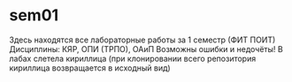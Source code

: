 # sem01
Здесь находятся все лабораторные работы за 1 семестр (ФИТ ПОИТ)
Дисциплины: КЯР, ОПИ (ТРПО), ОАиП
Возможны ошибки и недочёты!
В лабах слетела кириллица (при клонировании всего репозитория кириллица возвращается в исходный вид)
